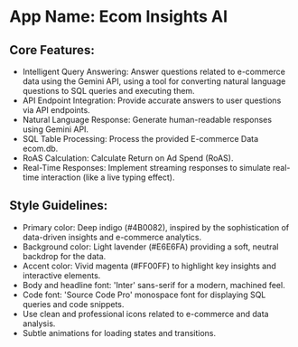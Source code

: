 # **App Name**: Ecom Insights AI

## Core Features:

- Intelligent Query Answering: Answer questions related to e-commerce data using the Gemini API, using a tool for converting natural language questions to SQL queries and executing them.
- API Endpoint Integration: Provide accurate answers to user questions via API endpoints.
- Natural Language Response: Generate human-readable responses using Gemini API.
- SQL Table Processing: Process the provided E-commerce Data ecom.db.
- RoAS Calculation: Calculate Return on Ad Spend (RoAS).
- Real-Time Responses: Implement streaming responses to simulate real-time interaction (like a live typing effect).

## Style Guidelines:

- Primary color: Deep indigo (#4B0082), inspired by the sophistication of data-driven insights and e-commerce analytics.
- Background color: Light lavender (#E6E6FA) providing a soft, neutral backdrop for the data.
- Accent color: Vivid magenta (#FF00FF) to highlight key insights and interactive elements.
- Body and headline font: 'Inter' sans-serif for a modern, machined feel.
- Code font: 'Source Code Pro' monospace font for displaying SQL queries and code snippets.
- Use clean and professional icons related to e-commerce and data analysis.
- Subtle animations for loading states and transitions.